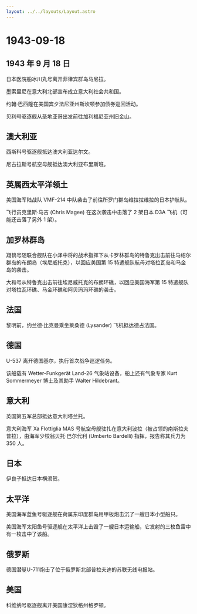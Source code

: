 ```yaml
---
layout: ../../layouts/Layout.astro
---
```


# 1943-09-18

## 1943 年 9 月 18 日

日本医院船冰川丸号离开菲律宾群岛马尼拉。

墨索里尼在意大利北部宣布成立意大利社会共和国。

约翰·巴西隆在美国宾夕法尼亚州斯坎顿参加债券巡回活动。

贝利号驱逐舰从圣地亚哥出发前往加利福尼亚州旧金山。

## 澳大利亚

西斯科号驱逐舰抵达澳大利亚达尔文。

尼古拉斯号航空母舰抵达澳大利亚布里斯班。

## 英属西太平洋领土

美国海军陆战队 VMF-214 中队袭击了前往所罗门群岛维拉拉维拉的日本护航队。

飞行员克里斯·马吉 (Chris Magee) 在这次袭击中击落了 2 架日本 D3A
飞机（可能还击落了另外 1 架）。

## 加罗林群岛

翔鹤号随联合舰队在小泽中将的战术指挥下从卡罗林群岛的特鲁克出击前往马绍尔群岛的布朗岛（埃尼威托克），以回应美国第
15 特遣舰队航母对塔拉瓦岛和马金岛的袭击。

大和号从特鲁克出击前往埃尼威托克的布朗环礁，以回应美国海军第 15
特遣舰队对塔拉瓦环礁、马金环礁和阿贝玛玛环礁的袭击。

## 法国

黎明前，约兰德·比克曼乘坐莱桑德 (Lysander) 飞机抵达德占法国。

## 德国

U-537 离开德国基尔，执行首次战争巡逻任务。

该船载有 Wetter-Funkgerät Land-26 气象站设备，船上还有气象专家 Kurt
Sommermeyer 博士及其助手 Walter Hildebrant。

## 意大利

英国第五军总部抵达意大利塔兰托。

意大利海军 Xa Flottiglia MAS
号航空母舰驻扎在意大利波拉（被占领的南斯拉夫普拉），由海军少校翁贝托·巴尔代利
(Umberto Bardelli) 指挥，报告称其兵力为 350 人。

## 日本

伊良子抵达日本横须贺。

## 太平洋

美国海军蓝鱼号驱逐舰在荷属东印度群岛用甲板炮击沉了一艘日本小型船只。

美国海军太阳鱼号驱逐舰在太平洋上击毁了一艘日本运输船，它发射的三枚鱼雷中有一枚击中了该船。

## 俄罗斯

德国潜艇U-711炮击了位于俄罗斯北部普拉夫迪的苏联无线电报站。

## 美国

科维纳号驱逐舰离开美国康涅狄格州格罗顿。